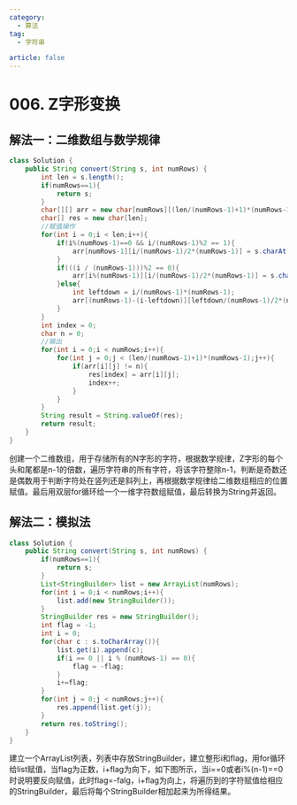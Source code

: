 ```yaml
---
category: 
  - 算法
tag: 
  - 字符串

article: false
---
```


#  006. Z字形变换

<Badge text="中等" type="warning" vertical="middle" />

## 解法一：二维数组与数学规律

```java
class Solution {
    public String convert(String s, int numRows) {
        int len = s.length();
        if(numRows==1){
            return s;
        }
        char[][] arr = new char[numRows][(len/(numRows-1)+1)*(numRows-1)];
        char[] res = new char[len];
        //赋值操作
        for(int i = 0;i < len;i++){
            if(i%(numRows-1)==0 && i/(numRows-1)%2 == 1){
                arr[numRows-1][i/(numRows-1)/2*(numRows-1)] = s.charAt(i);
            }
            if(((i / (numRows-1)))%2 == 0){
                arr[i%(numRows-1)][i/(numRows-1)/2*(numRows-1)] = s.charAt(i);
            }else{
                int leftdown = i/(numRows-1)*(numRows-1);
                arr[(numRows-1)-(i-leftdown)][leftdown/(numRows-1)/2*(numRows-1)+(i-leftdown)] = s.charAt(i);
            }
        }
        int index = 0;
        char n = 0;
        //输出
        for(int i = 0;i < numRows;i++){
            for(int j = 0;j < (len/(numRows-1)+1)*(numRows-1);j++){
                if(arr[i][j] != n){
                    res[index] = arr[i][j];
                    index++;
                }
            }
        }
        String result = String.valueOf(res);
        return result;
    }
}
```

创建一个二维数组，用于存储所有的N字形的字符，根据数学规律，Z字形的每个头和尾都是n-1的倍数，遍历字符串的所有字符，将该字符整除n-1，判断是奇数还是偶数用于判断字符处在竖列还是斜列上，再根据数学规律给二维数组相应的位置赋值。最后用双层for循环给一个一维字符数组赋值，最后转换为String并返回。

## 解法二：模拟法

```java
class Solution {
    public String convert(String s, int numRows) {
        if(numRows==1){
            return s;
        }
        List<StringBuilder> list = new ArrayList(numRows);
        for(int i = 0;i < numRows;i++){
            list.add(new StringBuilder());
        }
        StringBuilder res = new StringBuilder();
        int flag = -1;
        int i = 0;
        for(char c : s.toCharArray()){
            list.get(i).append(c);
            if(i == 0 || i % (numRows-1) == 0){
                flag = -flag;
            }
            i+=flag;
        }
        for(int j = 0;j < numRows;j++){
            res.append(list.get(j));
        }
        return res.toString();
    }
}
```

建立一个ArrayList列表，列表中存放StringBuilder，建立整形i和flag，用for循环给list赋值，当flag为正数，i+flag为向下，如下图所示，当i\=\=0或者i%(n-1)\=\=0时说明要反向赋值，此时flag=-falg，i+flag为向上，将遍历到的字符赋值给相应的StringBuilder，最后将每个StringBuilder相加起来为所得结果。